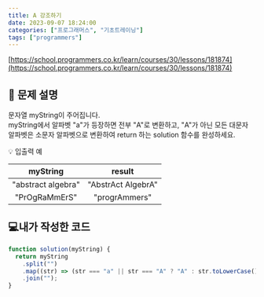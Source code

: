 ```yaml
---
title: A 강조하기
date: 2023-09-07 18:24:00
categories: ["프로그래머스", "기초트레이닝"]
tags: ["programmers"]
---
```


[https://school.programmers.co.kr/learn/courses/30/lessons/181874](https://school.programmers.co.kr/learn/courses/30/lessons/181874)

## 📔 문제 설명

문자열 myString이 주어집니다.  
 myString에서 알파벳 "a"가 등장하면 전부 "A"로 변환하고, "A"가 아닌 모든 대문자 알파벳은 소문자 알파벳으로 변환하여 return 하는 solution 함수를 완성하세요.

💡 입출력 예

|      myString      |       result       |
| :----------------: | :----------------: |
| "abstract algebra" | "AbstrAct AlgebrA" |
|   "PrOgRaMmErS"    |   "progrAmmers"    |

## 💻내가 작성한 코드

```js
function solution(myString) {
  return myString
    .split("")
    .map((str) => (str === "a" || str === "A" ? "A" : str.toLowerCase()))
    .join("");
}
```
